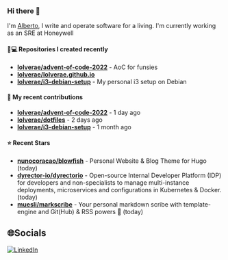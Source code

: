 ### Hi there 👋

I'm [Alberto](https://albertolvera.com), I write and operate software for a living. I'm currently working as an SRE at Honeywell

#### 👨💻 Repositories I created recently
- **[lolverae/advent-of-code-2022](https://github.com/lolverae/advent-of-code-2022)** - AoC for funsies
- **[lolverae/lolverae.github.io](https://github.com/lolverae/lolverae.github.io)**
- **[lolverae/i3-debian-setup](https://github.com/lolverae/i3-debian-setup)** - My personal i3 setup on Debian

#### 🚀 My recent contributions
- **[lolverae/advent-of-code-2022](https://github.com/lolverae/advent-of-code-2022)** - 1 day ago
- **[lolverae/dotfiles](https://github.com/lolverae/dotfiles)** - 2 days ago
- **[lolverae/i3-debian-setup](https://github.com/lolverae/i3-debian-setup)** - 1 month ago

#### ⭐ Recent Stars
- **[nunocoracao/blowfish](https://github.com/nunocoracao/blowfish)** - Personal Website &amp; Blog Theme for Hugo (today)
- **[dyrector-io/dyrectorio](https://github.com/dyrector-io/dyrectorio)** - Open-source Internal Developer Platform (IDP) for developers and non-specialists to manage multi-instance deployments, microservices and configurations in Kubernetes &amp; Docker. (today)
- **[muesli/markscribe](https://github.com/muesli/markscribe)** - Your personal markdown scribe with template-engine and Git(Hub) &amp; RSS powers 📜 (today)

## 🌐Socials
[![LinkedIn](https://img.shields.io/badge/LinkedIn-%230077B5.svg?logo=linkedin&logoColor=white)](https://www.linkedin.com/in/luis-alberto-olvera/)

